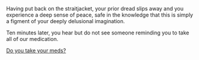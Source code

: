 Having put back on the straitjacket, your prior dread slips away
and you experience a deep sense of peace, safe in the knowledge
that this is simply a figment of your deeply delusional
imagination.

Ten minutes later, you hear but do not see someone reminding
you to take all of our medication.

[Do you take your meds?](takemeds/takemeds.md)